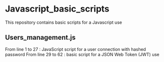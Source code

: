 # Javascript_basic_scripts
This repository contains basic scripts for a Javascript use
## Users_management.js
From line 1 to 27 : JavaScript script for a user connection with hashed password
From line 29 to 62 : basic script for a JSON Web Token (JWT) use
